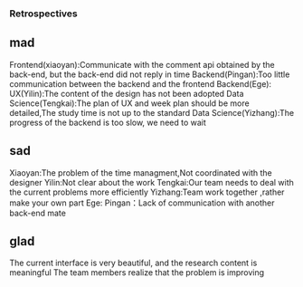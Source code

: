 ### Retrospectives
## mad
Frontend(xiaoyan):Communicate with the comment api obtained by the back-end, but the back-end did not reply in time
Backend(Pingan):Too little communication between the backend and the frontend
Backend(Ege):
UX(Yilin):The content of the design has not been adopted
Data Science(Tengkai):The plan of UX and week plan should be more detailed,The study time is not up to the standard
Data Science(Yizhang):The progress of the backend is too slow, we need to wait

## sad
Xiaoyan:The problem of the time managment,Not coordinated with the designer
Yilin:Not clear about the work
Tengkai:Our team needs to deal with the current problems more efficiently
Yizhang:Team work together ,rather make your own part
Ege:
Pingan：Lack of  communication with another back-end mate




## glad
The current interface is very beautiful, and the research content is meaningful
The team members realize that the problem is improving
